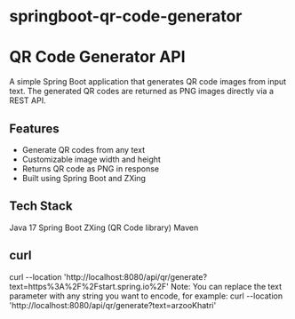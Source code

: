 # springboot-qr-code-generator

# QR Code Generator API

A simple Spring Boot application that generates QR code images from input text. The generated QR codes are returned as PNG images directly via a REST API.

## Features

- Generate QR codes from any text
- Customizable image width and height
- Returns QR code as PNG in response
- Built using Spring Boot and ZXing

## Tech Stack
Java 17
Spring Boot
ZXing (QR Code library)
Maven

## curl
curl --location 'http://localhost:8080/api/qr/generate?text=https%3A%2F%2Fstart.spring.io%2F'
Note:
You can replace the text parameter with any string you want to encode, for example:
curl --location 'http://localhost:8080/api/qr/generate?text=arzooKhatri'
